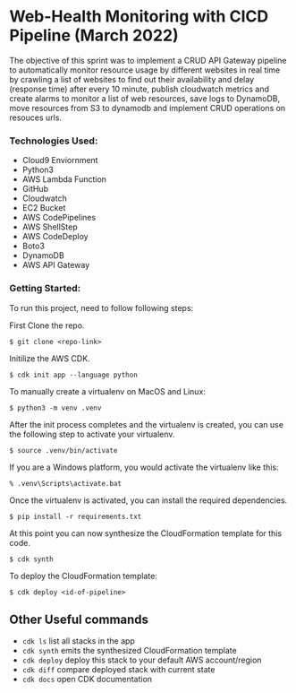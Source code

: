 # Web-Health Monitoring with CICD Pipeline (March 2022)
The objective of this sprint was to implement a CRUD API Gateway pipeline to automatically monitor resource usage by different websites in real time by crawling a list of websites to find out their availability and delay (response time) after every 10 minute, publish cloudwatch metrics and create alarms to monitor a list of web resources, save logs to DynamoDB, move resources from S3 to dynamodb and implement CRUD operations on resouces urls. 

### Technologies Used:
- Cloud9 Enviornment
- Python3
- AWS Lambda Function
- GitHub
- Cloudwatch
- EC2 Bucket
- AWS CodePipelines
- AWS ShellStep
- AWS CodeDeploy
- Boto3
- DynamoDB
- AWS API Gateway

### Getting Started:
To run this project, need to follow following steps:

First Clone the repo.

```
$ git clone <repo-link>
```

Initilize the AWS CDK.

```
$ cdk init app --language python
```

To manually create a virtualenv on MacOS and Linux:

```
$ python3 -m venv .venv
```

After the init process completes and the virtualenv is created, you can use the following step to activate your virtualenv.

```
$ source .venv/bin/activate
```

If you are a Windows platform, you would activate the virtualenv like this:

```
% .venv\Scripts\activate.bat
```

Once the virtualenv is activated, you can install the required dependencies.

```
$ pip install -r requirements.txt
```

At this point you can now synthesize the CloudFormation template for this code.

```
$ cdk synth
```
To deploy the CloudFormation template:

```
$ cdk deploy <id-of-pipeline>
```

## Other Useful commands

 * `cdk ls`          list all stacks in the app
 * `cdk synth`       emits the synthesized CloudFormation template
 * `cdk deploy`      deploy this stack to your default AWS account/region
 * `cdk diff`        compare deployed stack with current state
 * `cdk docs`        open CDK documentation
